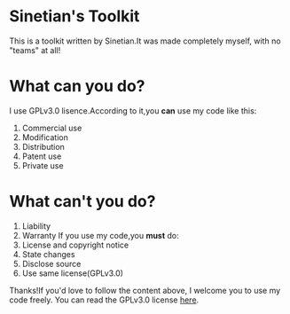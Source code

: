# Sinetian's Toolkit
This is a toolkit written by Sinetian.It was made completely myself,
with no "teams" at all!
# What can you do?
I use GPLv3.0 lisence.According to it,you **can** use my code like this:
1. Commercial use
2. Modification
3. Distribution
4. Patent use
5. Private use
# What can't you do?
1. Liability
2. Warranty
If you use my code,you **must** do:
1. License and copyright notice
2. State changes
3. Disclose source
4. Use same license(GPLv3.0)

Thanks!If you'd love to follow the content above, I welcome you to use my code freely.
You can read the GPLv3.0 license [here](https://github.com/Sinetian/Toolkit/blob/main/LICENSE).
